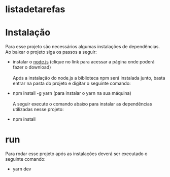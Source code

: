 # listadetarefas

# Instalação <br />
Para esse projeto são necessários algumas instalações de dependências. Ao baixar o projeto siga os passos a seguir: <br />

- instalar o <a href="https://nodejs.org/en/">node.js</a> (clique no link para acessar a página onde poderá fazer o download)<br /><br /> 
Após a instalação do node.js a biblioteca npm será instalada junto, basta entrar na pasta do projeto e digitar o seguinte comando: <br />

- npm install -g yarn (para instalar o yarn na sua máquina)<br /><br />
A seguir execute o comando abaixo para instalar as dependências utilizadas nesse projeto:<br />
- npm install <br />

# run <br />
Para rodar esse projeto após as instalações deverá ser executado o seguinte comando: <br />
- yarn dev


